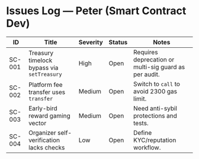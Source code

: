 # Issues Log — Peter (Smart Contract Dev)

| ID | Title | Severity | Status | Notes |
|----|-------|----------|--------|-------|
| SC-001 | Treasury timelock bypass via `setTreasury` | High | Open | Requires deprecation or multi-sig guard as per audit. |
| SC-002 | Platform fee transfer uses `transfer` | Medium | Open | Switch to `call` to avoid 2300 gas limit. |
| SC-003 | Early-bird reward gaming vector | Medium | Open | Need anti-sybil protections and tests. |
| SC-004 | Organizer self-verification lacks checks | Low | Open | Define KYC/reputation workflow. |
